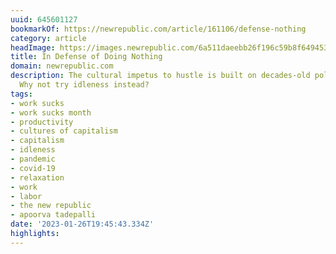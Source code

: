 ```yaml
---
uuid: 645601127
bookmarkOf: https://newrepublic.com/article/161106/defense-nothing
category: article
headImage: https://images.newrepublic.com/6a511daeebb26f196c59b8f649453b1352d55798.png?w=1200&h=630&crop=faces&fit=crop&fm=jpg
title: In Defense of Doing Nothing
domain: newrepublic.com
description: The cultural impetus to hustle is built on decades-old political language.
  Why not try idleness instead?
tags:
- work sucks
- work sucks month
- productivity
- cultures of capitalism
- capitalism
- idleness
- pandemic
- covid-19
- relaxation
- work
- labor
- the new republic
- apoorva tadepalli
date: '2023-01-26T19:45:43.334Z'
highlights: 
---
```



